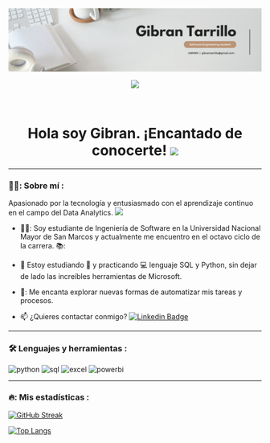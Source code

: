 <div id="header" align="center">
  <img decoding="async" src="https://github.com/gibrantarrillo/gibrantarrillo/blob/main/banner.png" width="800"/>
</div>

<div id="badges" align="center">
  
[![](https://img.shields.io/badge/LinkedIn-0077B5?style=for-the-badge&logo=linkedin&logoColor=white)](https://www.linkedin.com/in/gibrantarrillo/)

<div id="badges" align="center">
<img decoding="async" src="https://visitor-badge-reloaded.herokuapp.com/badge?page_id=gibrantarrillo.gibrantarrillo&color=00cf00" alt=""/>

<h1>
  Hola soy Gibran. ¡Encantado de conocerte!
  <img decoding="async" src="https://media.giphy.com/media/hvRJCLFzcasrR4ia7z/giphy.gif" width="30px"/>
</h1>

---
 <div id="header" align="left">

### 👨‍💻: Sobre mí :
Apasionado por la tecnología y entusiasmado con el aprendizaje continuo en el campo del Data Analytics. <img decoding="async" src="https://media.giphy.com/media/WUlplcMpOCEmTGBtBW/giphy.gif" width="30">

* 👨‍🎓: Soy estudiante de Ingeniería de Software en la Universidad Nacional Mayor de San Marcos y actualmente me encuentro en el octavo ciclo de la carrera. 📚:

* :seedling: Estoy estudiando :blue_book: y practicando :computer: lenguaje SQL y Python, sin dejar de lado las increíbles herramientas de Microsoft.

* 🤖: Me encanta explorar nuevas formas de automatizar mis tareas y procesos.

* :mailbox: ¿Quieres contactar conmigo? [![Linkedin Badge](https://img.shields.io/badge/-Gibran-blue?style=flat&logo=Linkedin&logoColor=white)](https://www.linkedin.com/in/gibrantarrillo/)

---

### :hammer_and_wrench: Lenguajes y herramientas :
<div id="header" align="left">
    <img decoding="async" src="https://img.shields.io/badge/Python-3776AB?style=for-the-badge&logo=python&logoColor=white" alt="python"/>
  </a>
    <img decoding="async" src="https://img.shields.io/badge/SQL%20Server-6DB33F?style=for-the-badge&logo=microsoftsqlserver&logoColor=white" alt="sql"/>
  </a>
 <img decoding="async" src="https://img.shields.io/badge/Microsoft_Excel-217346?style=for-the-badge&logo=microsoft-excel&logoColor=white" alt="excel"/>
  </a>
 <img decoding="async" src="https://img.shields.io/badge/Power_BI-FFBE00?style=for-the-badge&logo=Power-BI&logoColor=white" alt="powerbi"/>
  </a>

</div>

---

### 🔥: Mis estadísticas :

[![GitHub Streak](http://github-readme-streak-stats.herokuapp.com?user=gibrantarrillo&theme=dark&background=000000)](https://git.io/streak-stats)

[![Top Langs](https://github-readme-stats.vercel.app/api/top-langs/?username=gibrantarrillo&layout=compact&theme=vision-friendly-dark)](https://github.com/anuraghazra/github-readme-stats)
